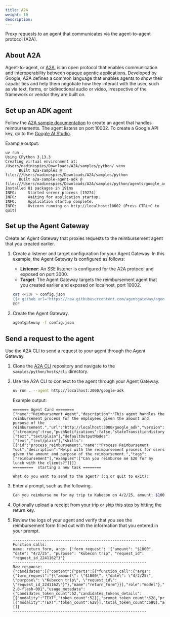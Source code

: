 ```yaml
---
title: A2A
weight: 10
description: 
---
```


Proxy requests to an agent that communicates via the agent-to-agent protocol (A2A). 

## About A2A

Agent-to-agent, or [A2A](https://github.com/google/A2A), is an open protocol that enables communication and interoperability between opaque agentic applications. Developed by Google, A2A defines a common language that enables agents to show their capabilities and help them negotiate how they interact with the user, such as via text, forms, or bidirectional audio or video, irrespective of the framework or vendor they are built on. 

## Set up an ADK agent

Follow the [A2A sample documentation](https://github.com/google/A2A/tree/main/samples/python/agents/google_adk) to create an agent that handles reimbursements. The agent listens on port 10002. To create a Google API key, go to the [Google AI Studio](https://aistudio.google.com/app/apikey).

Example output: 
```
uv run .         
Using CPython 3.13.3
Creating virtual environment at: /Users/nadinespies/Downloads/A2A/samples/python/.venv
      Built a2a-samples @ file:///Users/nadinespies/Downloads/A2A/samples/python
      Built a2a-sample-agent-adk @ file:///Users/nadinespies/Downloads/A2A/samples/python/agents/google_adk
Installed 81 packages in 191ms
INFO:     Started server process [19274]
INFO:     Waiting for application startup.
INFO:     Application startup complete.
INFO:     Uvicorn running on http://localhost:10002 (Press CTRL+C to quit)
```

## Set up the Agent Gateway

Create an Agent Gateway that proxies requests to the reimbursement agent that you created earlier. 

1. Create a listener and target configuration for your Agent Gateway. In this example, the Agent Gateway is configured as follows: 
   * **Listener**: An SSE listener is configured for the A2A protocol and exposed on port 3000.  
   * **Target**: The Agent Gateway targets the reimbursement agent that you created earlier and exposed on localhost, port 10002. 
   ```sh
   cat <<EOF > config.json
   {{< github url="https://raw.githubusercontent.com/agentgateway/agentgateway/refs/heads/main/examples/a2a/config.json" >}}
   EOF
   ```

3. Create the Agent Gateway. 
   ```sh
   agentgateway -f config.json
   ```


## Send a request to the agent

Use the A2A CLI to send a request to your agent through the Agent Gateway. 

1. Clone the [A2A CLI](https://github.com/google/A2A/tree/main/samples/python/hosts/cli) repository and navigate to the `samples/python/hosts/cli` directory. 

2. Use the A2A CLI to connect to the agent through your Agent Gateway. 
   ```sh
   uv run . --agent http://localhost:3000/google-adk 
   ```
   
   Example output: 
   ```
   ======= Agent Card ========
   {"name":"Reimbursement Agent","description":"This agent handles the reimbursement process for the employees given the amount and purpose of the reimbursement.","url":"http://localhost:3000/google_adk","version":"1.0.0","capabilities":{"streaming":true,"pushNotifications":false,"stateTransitionHistory":false},"defaultInputModes":["text","text/plain"],"defaultOutputModes":["text","text/plain"],"skills":[{"id":"process_reimbursement","name":"Process Reimbursement Tool","description":"Helps with the reimbursement process for users given the amount and purpose of the reimbursement.","tags":["reimbursement"],"examples":["Can you reimburse me $20 for my lunch with the clients?"]}]}
   =========  starting a new task ======== 

   What do you want to send to the agent? (:q or quit to exit):
   ```

3. Enter a prompt, such as the following. 
   ```sh
   Can you reimburse me for my trip to Kubecon on 4/2/25, amount: $1000.
   ```
   
4. Optionally upload a receipt from your trip or skip this step by hitting the return key.
5. Review the logs of your agent and verify that you see the reimbursement form filled out with the information that you entered in your prompt. 
  
   ```
   -----------------------------------------------------------
   Function calls:
   name: return_form, args: {'form_request': '{"amount": "$1000", "date": "4/2/25", "purpose": "Kubecon trip", "request_id": "request_id_2241162"}'}
   -----------------------------------------------------------
   Raw response:
   {"candidates":[{"content":{"parts":[{"function_call":{"args":{"form_request":"{\"amount\": \"$1000\", \"date\": \"4/2/25\", \"purpose\": \"Kubecon trip\", \"request_id\": \"request_id_2241162\"}"},"name":"return_form"}}],"role":"model"},"finish_reason":"STOP","avg_logprobs":-0.017740900699908916}],"model_version":"gemini-2.0-flash-001","usage_metadata":{"candidates_token_count":52,"candidates_tokens_details":[{"modality":"TEXT","token_count":52}],"prompt_token_count":628,"prompt_tokens_details":[{"modality":"TEXT","token_count":628}],"total_token_count":680},"automatic_function_calling_history":[]}
   -----------------------------------------------------------
   ```